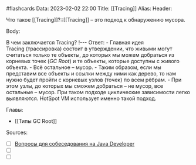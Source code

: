 #flashcards
Data: 2023-02-02 22:00
Title: [[Tracing]]
Alias:
Header:

Что такое [[Tracing]]?::[[Tracing]] – это подход к обнаружению мусора.
<!--SR:!2023-03-14,3,330-->



Body:


В чем заключается Tracing?
!---
Ответ:
	- Главная идея Tracing (трассировка) состоит в утверждении, что живыми могут считаться только те объекты, до которых мы можем добраться из корневых точек (_GC Root_) и те объекты, которые доступны с живого объекта. 
	- Всё остальное – мусор.
	- Таким образом, если мы представим все объекты и ссылки между ними как дерево, то нам нужно будет пройти с корневых узлов (точек) по всем рёбрам. 
	- При этом узлы, до которых мы сможем добраться – не мусор, все остальные – мусор. При таком подходе циклические зависимости легко выявляются. HotSpot VM использует именно такой подход.
<!--SR:!2023-03-14,3,370-->





Главы:
- [[Типы GC Root]]


Sources:
- [ ] [Вопросы для собеседования на Java Developer](https://github.com/enhorse/java-interview/blob/master/README.md#%D0%9E%D0%9E%D0%9F)
- [ ] []()
- [ ] []()
